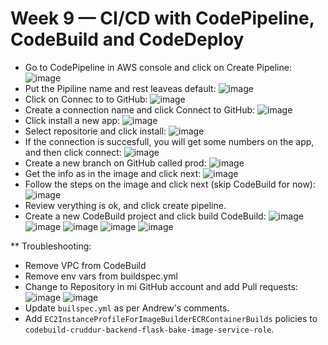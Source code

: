 # Week 9 — CI/CD with CodePipeline, CodeBuild and CodeDeploy
* Go to CodePipeline in AWS console and click on Create Pipeline:
![image](https://github.com/ramiro-olea/aws-bootcamp-cruddur-2023/assets/62669887/cc5402ab-0861-4a89-8676-99bb44953c7b)
* Put the Pipiline name and rest leaveas default:
![image](https://github.com/ramiro-olea/aws-bootcamp-cruddur-2023/assets/62669887/e3b0fcae-a0f1-4991-aa07-0e87619acf42)
* Click on Connec to to GitHub:
![image](https://github.com/ramiro-olea/aws-bootcamp-cruddur-2023/assets/62669887/849f7120-5a9d-4a30-aa75-dcfd65fb948f)
* Create a connection name and click Connect to GitHub:
![image](https://github.com/ramiro-olea/aws-bootcamp-cruddur-2023/assets/62669887/cac1c3bc-9192-48bc-a7de-9c9dc48ed104)
* Click install a new app:
![image](https://github.com/ramiro-olea/aws-bootcamp-cruddur-2023/assets/62669887/dbafc249-9c40-4f27-9847-d1e92342aad8)
* Select repositorie and click install:
![image](https://github.com/ramiro-olea/aws-bootcamp-cruddur-2023/assets/62669887/2753bf53-365c-4abd-a9e4-5374465731d7)
* If the connection is succesfull, you will get some numbers on the app, and then click connect:
![image](https://github.com/ramiro-olea/aws-bootcamp-cruddur-2023/assets/62669887/3e3d8c7b-8fc4-44f4-8106-419b530d5d28)
* Create a new branch on GitHub called prod:
![image](https://github.com/ramiro-olea/aws-bootcamp-cruddur-2023/assets/62669887/9f81ef36-9335-44d8-a941-e8df88f22c3e)
* Get the info as in the image and click next:
![image](https://github.com/ramiro-olea/aws-bootcamp-cruddur-2023/assets/62669887/af05c603-c8e3-4b46-8962-1396ce901f9d)
* Follow the steps on the image and click next (skip CodeBuild for now):
![image](https://github.com/ramiro-olea/aws-bootcamp-cruddur-2023/assets/62669887/580fe800-15c8-4486-8eb0-36179f2123d9)
* Review verything is ok, and click create pipeline.
* Create a new CodeBuild project and click build CodeBuild:
![image](https://github.com/ramiro-olea/aws-bootcamp-cruddur-2023/assets/62669887/60541640-5c0b-410d-bbdb-ec64549a2a39)
![image](https://github.com/ramiro-olea/aws-bootcamp-cruddur-2023/assets/62669887/33392fa1-3937-40a3-be94-8b706fc27776)
![image](https://github.com/ramiro-olea/aws-bootcamp-cruddur-2023/assets/62669887/7588a32f-0c04-4dad-96b0-b7676e611b4e)
![image](https://github.com/ramiro-olea/aws-bootcamp-cruddur-2023/assets/62669887/3ff843c9-878f-4902-b017-bde29a04fb73)
![image](https://github.com/ramiro-olea/aws-bootcamp-cruddur-2023/assets/62669887/74394a67-8257-4f94-84b8-9b4cddf07664)

** Troubleshooting:
 - Remove VPC from CodeBuild
 - Remove env vars from buildspec.yml
 - Change to Repository in mi GitHub account and add Pull requests:
 ![image](https://github.com/ramiro-olea/aws-bootcamp-cruddur-2023/assets/62669887/1e959a75-1c88-4b59-aa0f-c0a75289c70c)
 ![image](https://github.com/ramiro-olea/aws-bootcamp-cruddur-2023/assets/62669887/2b26c018-d50f-4dcf-926c-7307492ee4a9)
 - Update `builspec.yml` as per Andrew's comments.
 - Add `EC2InstanceProfileForImageBuilderECRContainerBuilds` policies to `codebuild-cruddur-backend-flask-bake-image-service-role`.

